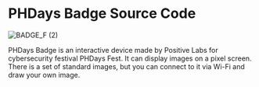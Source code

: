 # PHDays Badge Source Code

![BADGE_F (2)](https://github.com/user-attachments/assets/88b07250-b077-49c8-818a-bf00db70caba)

PHDays Badge is an interactive device made by Positive Labs for cybersecurity festival PHDays Fest. It can display images on a pixel screen. There is a set of standard images, but you can connect to it via Wi-Fi and draw your own image.
